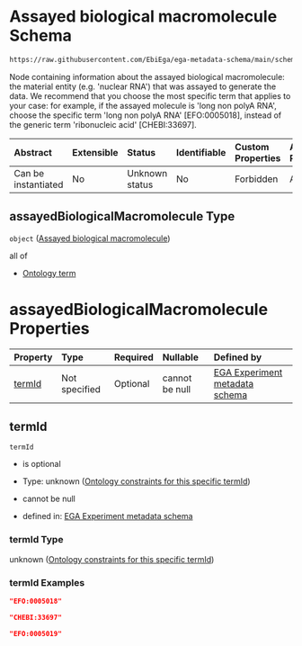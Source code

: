 # Assayed biological macromolecule Schema

```txt
https://raw.githubusercontent.com/EbiEga/ega-metadata-schema/main/schemas/EGA.experiment.json#/properties/assayedBiologicalMacromolecule
```

Node containing information about the assayed biological macromolecule: the material entity (e.g. 'nuclear RNA') that was assayed to generate the data. We recommend that you choose the most specific term that applies to your case: for example, if the assayed molecule is 'long non polyA RNA', choose the specific term 'long non polyA RNA' \[EFO:0005018], instead of the generic term 'ribonucleic acid' \[CHEBI:33697].

| Abstract            | Extensible | Status         | Identifiable | Custom Properties | Additional Properties | Access Restrictions | Defined In                                                                           |
| :------------------ | :--------- | :------------- | :----------- | :---------------- | :-------------------- | :------------------ | :----------------------------------------------------------------------------------- |
| Can be instantiated | No         | Unknown status | No           | Forbidden         | Allowed               | none                | [EGA.experiment.json\*](../../../schemas/EGA.experiment.json "open original schema") |

## assayedBiologicalMacromolecule Type

`object` ([Assayed biological macromolecule](ega-1-properties-assayed-biological-macromolecule.md))

all of

*   [Ontology term](ega-4-defs-ontology-term.md "check type definition")

# assayedBiologicalMacromolecule Properties

| Property          | Type          | Required | Nullable       | Defined by                                                                                                                                                                                                                                                                                                   |
| :---------------- | :------------ | :------- | :------------- | :----------------------------------------------------------------------------------------------------------------------------------------------------------------------------------------------------------------------------------------------------------------------------------------------------------- |
| [termId](#termid) | Not specified | Optional | cannot be null | [EGA Experiment metadata schema](ega-1-properties-assayed-biological-macromolecule-properties-ontology-constraints-for-this-specific-termid.md "https://raw.githubusercontent.com/EbiEga/ega-metadata-schema/main/schemas/EGA.experiment.json#/properties/assayedBiologicalMacromolecule/properties/termId") |

## termId



`termId`

*   is optional

*   Type: unknown ([Ontology constraints for this specific termId](ega-1-properties-assayed-biological-macromolecule-properties-ontology-constraints-for-this-specific-termid.md))

*   cannot be null

*   defined in: [EGA Experiment metadata schema](ega-1-properties-assayed-biological-macromolecule-properties-ontology-constraints-for-this-specific-termid.md "https://raw.githubusercontent.com/EbiEga/ega-metadata-schema/main/schemas/EGA.experiment.json#/properties/assayedBiologicalMacromolecule/properties/termId")

### termId Type

unknown ([Ontology constraints for this specific termId](ega-1-properties-assayed-biological-macromolecule-properties-ontology-constraints-for-this-specific-termid.md))

### termId Examples

```json
"EFO:0005018"
```

```json
"CHEBI:33697"
```

```json
"EFO:0005019"
```
